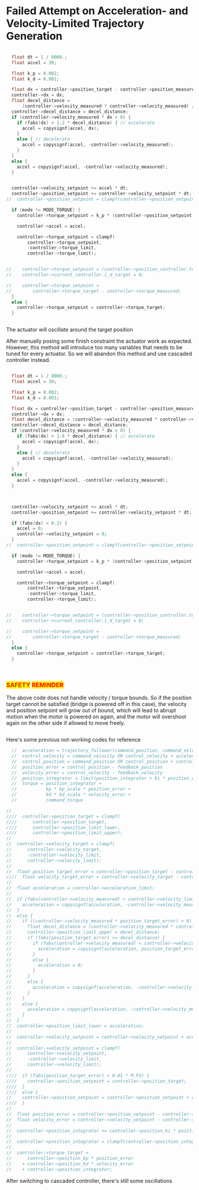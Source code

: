 # Failed Attempt on Acceleration- and Velocity-Limited Trajectory Generation



```c

  float dt = 1 / 8000.;
  float accel = 30;

  float k_p = 0.002;
  float k_d = 0.001;

  float dx = controller->position_target - controller->position_measured;
  controller->dx = dx;
  float decel_distance = 
      (controller->velocity_measured * controller->velocity_measured) / (2 * accel);
  controller->decel_distance = decel_distance;
  if (controller->velocity_measured * dx > 0) {
    if (fabs(dx) > 1.2 * decel_distance) { // accelerate
      accel = copysignf(accel, dx);
    }
    else { // decelerate
      accel = copysignf(accel, -controller->velocity_measured);
    }
  }
  else {
    accel = copysignf(accel, -controller->velocity_measured);
  }


  controller->velocity_setpoint += accel * dt;
  controller->position_setpoint += controller->velocity_setpoint * dt;
//  controller->position_setpoint = clampf(controller->position_setpoint, -2*M_PI, 2*M_PI);

  if (mode != MODE_TORQUE) {
    controller->torque_setpoint = k_p * (controller->position_setpoint - controller->position_measured) + k_d * (controller->velocity_setpoint - controller->velocity_measured);

    controller->accel = accel;

    controller->torque_setpoint = clampf(
        controller->torque_setpoint,
        -controller->torque_limit,
        controller->torque_limit);


//    controller->torque_setpoint = (controller->position_controller.torque_setpoint * (float)controller->motor.kv_rating) / 8.3;
//    controller->current_controller.i_d_target = 0;

//    controller->torque_setpoint =
//        controller->torque_target - controller->torque_measured;
  }
  else {
    controller->torque_setpoint = controller->torque_target;
  }
```



<figure><img src="../.gitbook/assets/image (18) (1) (1).png" alt=""><figcaption></figcaption></figure>

The actuator will oscillate around the target position







After manually posing some finish constraint the actuator work as expected. However, this method will introduce too many variables that needs to be tuned for every actuator. So we will abandon this method and use cascaded controller instead.

```c

  float dt = 1 / 8000.;
  float accel = 30;

  float k_p = 0.002;
  float k_d = 0.001;

  float dx = controller->position_target - controller->position_measured;
  controller->dx = dx;
  float decel_distance = (controller->velocity_measured * controller->velocity_measured) / (2 * accel);
  controller->decel_distance = decel_distance;
  if (controller->velocity_measured * dx > 0) {
    if (fabs(dx) > 1.8 * decel_distance) { // accelerate
      accel = copysignf(accel, dx);
    }
    else { // decelerate
      accel = copysignf(accel, -controller->velocity_measured);
    }
  }
  else {
    accel = copysignf(accel, -controller->velocity_measured);
  }



  controller->velocity_setpoint += accel * dt;
  controller->position_setpoint += controller->velocity_setpoint * dt;

  if (fabs(dx) < 0.2) {
    accel = 0;
    controller->velocity_setpoint = 0;
  }
//  controller->position_setpoint = clampf(controller->position_setpoint, -2*M_PI, 2*M_PI);

  if (mode != MODE_TORQUE) {
    controller->torque_setpoint = k_p * (controller->position_setpoint - controller->position_measured) + k_d * (controller->velocity_setpoint - controller->velocity_measured);

    controller->accel = accel;

    controller->torque_setpoint = clampf(
        controller->torque_setpoint,
        -controller->torque_limit,
        controller->torque_limit);


//    controller->torque_setpoint = (controller->position_controller.torque_setpoint * (float)controller->motor.kv_rating) / 8.3;
//    controller->current_controller.i_d_target = 0;

//    controller->torque_setpoint =
//        controller->torque_target - controller->torque_measured;
  }
  else {
    controller->torque_setpoint = controller->torque_target;
  }
  
```

<figure><img src="../.gitbook/assets/image (9) (2) (1).png" alt=""><figcaption></figcaption></figure>

### <mark style="color:red;">SAFETY</mark> <mark style="color:red;"></mark><mark style="color:red;">**REMINDER**</mark>

The above code does not handle velocity / torque bounds. So if the position target cannot be satisfied (bridge is powered off in this case), the velocity and position setpoint will grow out of bound, which will lead to abrupt motion when the motor is powered on again, and the motor will overshoot again on the other side if allowed to move freely.

<figure><img src="../.gitbook/assets/image (1) (1) (2) (1).png" alt=""><figcaption></figcaption></figure>







Here's some previous not-working codes for reference

```c
  //  acceleration = trajectory_follower(command_position, command_velocity)
  //  control_velocity = command_velocity OR control_velocity + acceleration * dt OR 0.0
  //  control_position = command_position OR control_position + control_velocity * dt
  //  position_error = control_position - feedback_position
  //  velocity_error = control_velocity - feedback_velocity
  //  position_integrator = limit(position_integrator + ki * position_error * dt, ilimit)
  //  torque = position_integrator +
  //           kp * kp_scale * position_error +
  //           kd * kd_scale * velocity_error +
  //           command_torque

//
////  controller->position_target = clampf(
////      controller->position_target,
////      controller->position_limit_lower,
////      controller->position_limit_upper);
//
//  controller->velocity_target = clampf(
//      controller->velocity_target,
//      -controller->velocity_limit,
//      controller->velocity_limit);
//
//  float position_target_error = controller->position_target - controller->position_measured;
////  float velocity_target_error = controller->velocity_target - controller->velocity_measured;
//
//  float acceleration = controller->acceleration_limit;
//
//  if (fabs(controller->velocity_measured) > controller->velocity_limit) {
//    acceleration = copysignf(acceleration, -controller->velocity_measured);
//  }
//  else {
//    if ((controller->velocity_measured * position_target_error) > 0) {
//      float decel_distance = (controller->velocity_measured * controller->velocity_measured) / (2 * acceleration);
//      controller->position_limit_upper = decel_distance;
//      if (fabs(position_target_error) >= decel_distance) {
//        if (fabs(controller->velocity_measured) < controller->velocity_limit) {
//          acceleration = copysignf(acceleration, position_target_error);
//        }
//        else {
//          acceleration = 0;
//        }
//      }
//      else {
//        acceleration = copysignf(acceleration, -controller->velocity_measured);
//      }
//    }
//    else {
//      acceleration = copysignf(acceleration, -controller->velocity_measured);
//    }
//  }
//  controller->position_limit_lower = acceleration;
//
//  controller->velocity_setpoint = controller->velocity_setpoint + acceleration * dt;
//
//  controller->velocity_setpoint = clampf(
//      controller->velocity_setpoint,
//      -controller->velocity_limit,
//      controller->velocity_limit);
//
////  if (fabs(position_target_error) < 0.01 * M_PI) {
////    controller->position_setpoint = controller->position_target;
////  }
////  else {
//    controller->position_setpoint = controller->position_setpoint + controller->velocity_setpoint * dt;
////  }
//
//  float position_error = controller->position_setpoint - controller->position_measured;
//  float velocity_error = controller->velocity_setpoint - controller->velocity_measured;
//
//  controller->position_integrator += controller->position_ki * position_error;
//
//  controller->position_integrator = clampf(controller->position_integrator, -2*M_PI, 2*M_PI);
//
//  controller->torque_target =
//      controller->position_kp * position_error
//    + controller->position_kd * velocity_error
//    + controller->position_integrator;
```



After switching to cascaded controller, there's still some oscillations

<figure><img src="../.gitbook/assets/image (1) (4) (1).png" alt=""><figcaption></figcaption></figure>

